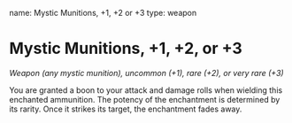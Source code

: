name: Mystic Munitions, +1, +2 or +3
type: weapon

# Mystic Munitions, +1, +2, or +3 
_Weapon (any mystic munition), uncommon (+1), rare (+2), or very rare (+3)_ 

You are granted a boon to your attack and damage rolls when wielding this enchanted ammunition. The potency of the enchantment is determined by its rarity. Once it strikes its target, the enchantment fades away. 
